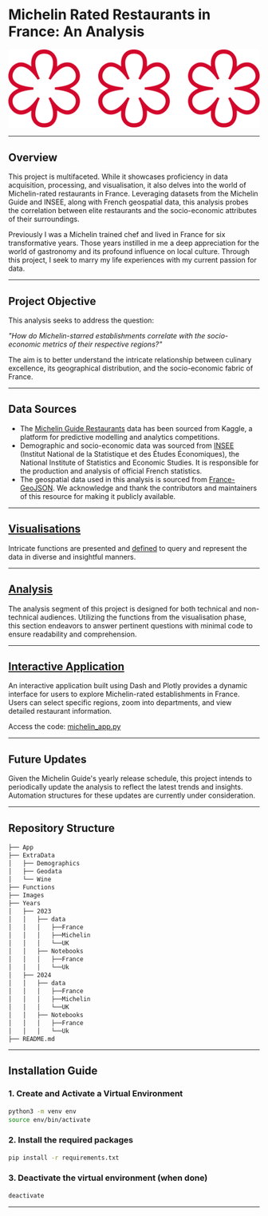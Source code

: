 # Michelin Rated Restaurants in France: An Analysis
![Michelin Star](Images/Etoile_Michelin.svg)

---

## Overview
This project is multifaceted. While it showcases proficiency in data acquisition, processing, and visualisation, it also delves into the world of Michelin-rated restaurants in France. Leveraging datasets from the Michelin Guide and INSEE, along with French geospatial data, this analysis probes the correlation between elite restaurants and the socio-economic attributes of their surroundings.

Previously I was a Michelin trained chef and lived in France for six transformative years. Those years instilled in me a deep appreciation for the world of gastronomy and its profound influence on local culture. Through this project, I seek to marry my life experiences with my current passion for data.


---

## Project Objective

This analysis seeks to address the question:

*"How do Michelin-starred establishments correlate with the socio-economic metrics of their respective regions?"* 

The aim is to better understand the intricate relationship between culinary excellence, its geographical distribution, and the socio-economic fabric of France.

---

## Data Sources
- The [Michelin Guide Restaurants](https://www.kaggle.com/datasets/ngshiheng/michelin-guide-restaurants-2021) data has been sourced from Kaggle, a platform for predictive modelling and analytics competitions.
- Demographic and socio-economic data was sourced from [INSEE](https://www.insee.fr/fr/accueil) (Institut National de la Statistique et des Études Économiques), the National Institute of Statistics and Economic Studies. It is responsible for the production and analysis of official French statistics.
- The geospatial data used in this analysis is sourced from [France-GeoJSON](https://france-geojson.gregoiredavid.fr). We acknowledge and thank the contributors and maintainers of this resource for making it publicly available.

---

## [Visualisations](Years/2023/Notebooks/France/France_Visualisations.ipynb)
Intricate functions are presented and [defined](Functions/functions_visualisation.py) to query and represent the data in diverse and insightful manners. 

---

## [Analysis](Years/2023/Notebooks/France/France_Analysis.ipynb)
The analysis segment of this project is designed for both technical and non-technical audiences. Utilizing the functions from the visualisation phase, this section endeavors to answer pertinent questions with minimal code to ensure readability and comprehension.

---
## [Interactive Application](https://michelin-france-2ed085da7e1c.herokuapp.com)
An interactive application built using Dash and Plotly provides a dynamic interface for users to explore Michelin-rated establishments in France. Users can select specific regions, zoom into departments, and view detailed restaurant information.

Access the code: [michelin_app.py](App/michelin_app.py)

---

## Future Updates
Given the Michelin Guide's yearly release schedule, this project intends to periodically update the analysis to reflect the latest trends and insights. Automation structures for these updates are currently under consideration.

----

## Repository Structure

```
├── App
├── ExtraData
│   ├── Demographics
│   ├── Geodata
│   └── Wine
├── Functions
├── Images
├── Years
│   ├── 2023
│   │   ├── data
│   │   │   ├──France
│   │   │   ├──Michelin
│   │   │   └──UK
│   │   ├── Notebooks
│   │   │   ├──France
│   │   │   └──Uk
│   ├── 2024
│   │   ├── data
│   │   │   ├──France
│   │   │   ├──Michelin
│   │   │   └──UK
│   │   ├── Notebooks
│   │   │   ├──France
│   │   │   └──Uk
├── README.md
```
---

## Installation Guide

### 1. Create and Activate a Virtual Environment
```bash
python3 -m venv env
source env/bin/activate
```

### 2. Install the required packages
```bash
pip install -r requirements.txt
```

### 3. Deactivate the virtual environment (when done)
```bash
deactivate
```
----


